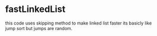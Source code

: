 # fastLinkedList

this code uses skipping method to make linked list faster
its basicly like jump sort but jumps are random.
 
